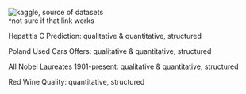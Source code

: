 ![kaggle, source of datasets](https://www.kaggle.com/datasets/wearefuture01/hepatitis-c-prediction)<br>
^not sure if that link works

Hepatitis C Prediction: qualitative & quantitative, structured

Poland Used Cars Offers: qualitative & quantitative, structured

All Nobel Laureates 1901-present: qualitative & quantitative, structured

Red Wine Quality: quantitative, structured
